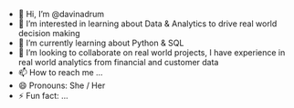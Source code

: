 - 👋 Hi, I’m @davinadrum
- 👀 I’m interested in learning about Data & Analytics to drive real world decision making
- 🌱 I’m currently learning about Python & SQL
- 💞️ I’m looking to collaborate on real world projects, I have experience in real world analytics from financial and customer data
- 📫 How to reach me ...
- 😄 Pronouns: She / Her
- ⚡ Fun fact: ...

<!---
davinadrum/davinadrum is a ✨ special ✨ repository because its `README.md` (this file) appears on your GitHub profile.
You can click the Preview link to take a look at your changes.
--->
